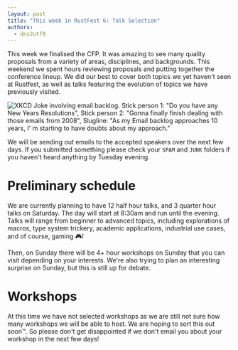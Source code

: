 ```yaml
---
layout: post
title: "This week in RustFest 6: Talk Selection"
authors:
  - dns2utf8
---
```


This week we finalised the CFP. It was amazing to see many quality proposals from a variety of areas, disciplines, and backgrounds. This weekend we spent hours reviewing proposals and putting together the conference lineup. We did our best to cover both topics we yet haven't seen at Rustfest, as well as talks featuring the evolution of topics we have previously visited.

![XKCD Joke involving email backlog. Stick person 1: "Do you have any New Years Resolutions", Stick person 2: "Gonna finally finish dealing with those emails from 2008", Slugline: "As my Email backlog approaches 10 years, I' m starting to have doubts about my approach."](https://imgs.xkcd.com/comics/emails.png)

We will be sending out emails to the accepted speakers over the next few days. If you submitted something please check your `SPAM` and `JUNK` folders if you haven't heard anything by Tuesday evening.

# Preliminary schedule

We are currently planning to have 12 half hour talks, and 3 quarter hour talks on Saturday. The day will start at 8:30am and run until the evening. Talks will range from beginner to advanced topics, including explorations of macros, type system trickery, academic applications, industrial use cases, and of course, gaming 🎮!

Then, on Sunday there will be 4+ hour workshops on Sunday that you can visit depending on your interests. We're also trying to plan an interesting surprise on Sunday, but this is still up for debate.

# Workshops

At this time we have not selected workshops as we are still not sure how many workshops we will be able to host. We are hoping to sort this out soon™. So please don't get disappointed if we don't email you about your workshop in the next few days!
